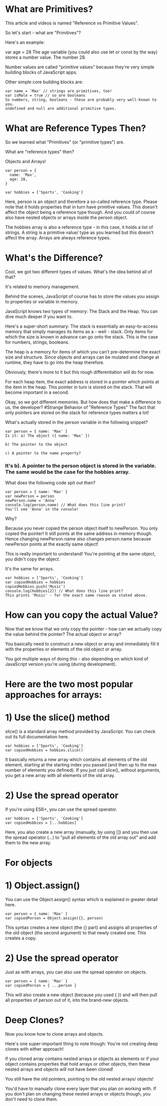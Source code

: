 # What are Primitives?
This article and videos is named "Reference vs Primitive Values".

So let's start - what are "Primitives"?

Here's an example:

var age = 28
The age variable (you could also use let or const by the way) stores a number value. The number 28.

Number values are called "primitive values" because they're very simple building blocks of JavaScript apps.

Other simple core building blocks are:
```
var name = 'Max' // strings are primitives, too!
var isMale = true // so are booleans
So numbers, string, booleans - these are probably very well-known to you.
undefined and null are additional primitive types.
```

# What are Reference Types Then?
So we learned what "Primitives" (or "primitive types") are.

What are "reference types" then?

Objects and Arrays!

```
var person = {
  name: 'Max',
  age: 28,
}

var hobbies = ['Sports', 'Cooking']
```
Here, person is an object and therefore a so-called reference type. Please note that it holds properties that in turn have primitive values. This doesn't affect the object being a reference type though. And you could of course also have nested objects or arrays inside the person object.

The hobbies array is also a reference type - in this case, it holds a list of strings. A string is a primitive value/ type as you learned but this doesn't affect the array. Arrays are always reference types.

# What's the Difference?
Cool, we got two different types of values. What's the idea behind all of that?

It's related to memory management.

Behind the scenes, JavaScript of course has to store the values you assign to properties or variable in memory.

JavaScript knows two types of memory: The Stack and the Heap. You can dive much deeper if you want to.

Here's a super-short summary: The stack is essentially an easy-to-access memory that simply manages its items as a - well - stack. Only items for which the size is known in advance can go onto the stack. This is the case for numbers, strings, booleans.

The heap is a memory for items of which you can't pre-determine the exact size and structure. Since objects and arrays can be mutated and change at runtime, they have to go into the heap therefore.

Obviously, there's more to it but this rough differentiation will do for now.

For each heap item, the exact address is stored in a pointer which points at the item in the heap. This pointer in turn is stored on the stack. That will become important in a second.

Okay, so we got different memories. But how does that make a difference to us, the developer?
#Strange Behavior of "Reference Types"
The fact that only pointers are stored on the stack for reference types matters a lot!

What's actually stored in the person variable in the following snippet?

```
var person = { name: 'Max' }
Is it: a) The object ({ name: 'Max' })

b) The pointer to the object

c) A pointer to the name property?

```

### It's b). A pointer to the person object is stored in the variable. The same would be the case for the hobbies array.

What does the following code spit out then?

```
var person = { name: 'Max' }
var newPerson = person
newPerson.name = 'Anna'
console.log(person.name) // What does this line print?
You'll see 'Anna' in the console!
```

Why?

Because you never copied the person object itself to newPerson. You only copied the pointer! It still points at the same address in memory though. Hence changing newPerson.name also changes person.name because newPerson points at the exactly same object!

This is really important to understand! You're pointing at the same object, you didn't copy the object.

It's the same for arrays.

```
var hobbies = ['Sports', 'Cooking']
var copiedHobbies = hobbies
copiedHobbies.push('Music')
console.log(hobbies[2]) // What does this line print?
This prints 'Music' - for the exact same reason as stated above.
```

# How can you copy the actual Value?
Now that we know that we only copy the pointer - how can we actually copy the value behind the pointer? The actual object or array?

You basically need to construct a new object or array and immediately fill it with the properties or elements of the old object or array.

You got multiple ways of doing this - also depending on which kind of JavaScript version you're using (during development).

# Here are the two most popular approaches for arrays:
# 1) Use the slice() method
slice() is a standard array method provided by JavaScript. You can check out its full documentation here.

```
var hobbies = ['Sports', 'Cooking']
var copiedHobbies = hobbies.slice()
```
It basically returns a new array which contains all elements of the old element, starting at the starting index you passed (and then up to the max number of elements you defined). If you just call slice(), without arguments, you get a new array with all elements of the old array.

# 2) Use the spread operator
If you're using ES6+, you can use the spread operator.

```
var hobbies = ['Sports', 'Cooking']
var copiedHobbies = [...hobbies]
```
Here, you also create a new array (manually, by using []) and you then use the spread operator (...) to "pull all elements of the old array out" and add them to the new array.

# For objects
# 1) Object.assign()
You can use the Object.assign() syntax which is explained in greater detail here.

```
var person = { name: 'Max' }
var copiedPerson = Object.assign({}, person)
```
This syntax creates a new object (the {} part) and assigns all properties of the old object (the second argument) to that newly created one. This creates a copy.

# 2) Use the spread operator
Just as with arrays, you can also use the spread operator on objects.
```
var person = { name: 'Max' }
var copiedPerson = { ...person }
```
This will also create a new object (because you used { }) and will then pull all properties of person out of it, into the brand-new objects.

# Deep Clones?
Now you know how to clone arrays and objects.

Here's one super-important thing to note though: You're not creating deep clones with either approach!

If you cloned array contains nested arrays or objects as elements or if your object contains properties that hold arrays or other objects, then these nested arrays and objects will not have been cloned!

You still have the old pointers, pointing to the old nested arrays/ objects!

You'd have to manually clone every layer that you plan on working with. If you don't plan on changing these nested arrays or objects though, you don't need to clone them.
